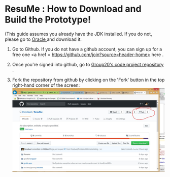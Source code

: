 # ResuMe : How to Download and Build the Prototype!

(This guide assumes you already have the JDK installed.  If you do not, please go to <a href = "http://www.oracle.com/technetwork/java/javase/downloads/jdk8-downloads-2133151.html"> Oracle </a> and download it.

1.  Go to Github.  If you do not have a github account, you can sign up for a free one <a href = https://github.com/join?source=header-home> here </a>.

2.  Once you're signed into github, go to <a href = https://github.com/Peredwel/ResuMe> Group20's code project repository </a> .  

3.  Fork the repository from github by clicking on the 'Fork' button in the top right-hand corner of the screen: <img src = "Images/2212_Fork.JPG">

